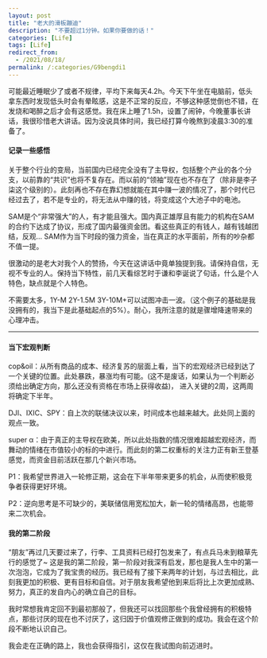 ```yaml
---
layout: post
title: "老大的滑板蹦迪"
description: "不要超过1分钟。如果你要做的话！"
categories: [Life]
tags: [Life]
redirect_from:
  - /2021/08/18/
permalink: /:categories/G9bengdi1
---
```


可能最近睡眠少了或者不规律，平均下来每天4.2h。今天下午坐在电脑前，低头拿东西时发现低头时会有晕眩感，这是不正常的反应，不够这种感觉倒也不错，在发烧和喝醉之后才会有这感觉。我在床上睡了1.5h，设置了闹钟，今晚董事长讲话，我很珍惜老大讲话。因为没说具体时间，我已经打算今晚熬到凌晨3:30的准备了。


#### 记录一些感悟

 关于整个行业的变局，当前国内已经完全没有了主导权，包括整个产业的各个分支，以前靠的“共识”也将不复存在。而以前的“领袖”现在也不存在了（除非是李子柒这个级别的）。此刻再也不存在靠幻想就能在其中赚一波的情况了，那个时代已经过去了，若不是专业的，将无法从中赚的钱，将变成这个大池子中的电池。

 SAM是个“非常强大”的人，有才能且强大。国内真正雄厚且有能力的机构在SAM的合约下达成了协议，形成了国内最强资金团。看这些真正的有钱人，越有钱越团结，反观...
 SAM作为当下时段的强力资金，当在真正的水平面前，所有的吵杂都不值一提。

 很激动的是老大对我个人的赞扬，今天在这讲话中竟单独提到我。请保持自信，无视不专业的人。保持当下特性，前几天看综艺时于谦和李诞说了句话，什么是个人特色，缺点就是个人特色。

 不需要太多，1Y-M 2Y-1.5M 3Y-10M+可以试图冲击一波。（这个例子的基础是我没拥有的，我当下是此基础起点的5%）。耐心，我所注意的就是骤增降速带来的心理冲击。

****

#### 当下宏观判断 

cop&oil：从所有商品的成本、经济复苏的层面上看，当下的宏观经济已经到达了一个关键的位置。此处暴跌，暴涨均有可能。(这不是废话，如果认为一个判断必须给出确定方向，那么还没有资格在市场上获得收益)， 进入关键的2周，这两周将确定下半年。

DJI、IXIC、SPY：自上次的联储决议以来，时间成本也越来越大。此处同上面的观点一致。

super α：由于真正的主导权在欧美，所以此处指数的情况很难超越宏观经济，而舞动的情绪在市值较小的标的中进行。而此刻的第二权重标的关注力正有新王登基感觉，而资金目前活跃在那几个新兴市场。

P1：我希望世界进入一轮修正期，这会在下半年带来更多的机会，从而使积极竞争者获得更好环境。 

P2：逆向思考是不可缺少的，美联储信用宽松加大，新一轮的情绪高昂，也能带来二次机会。


#### 我的第二阶段

“朋友”再过几天要过来了，行李、工具资料已经打包发来了，有点兵马未到粮草先行的感觉了~ 这是我的第二阶段，第一阶段对我深有启发，那也是我人生中的第一次泡泡，它成为了我宝贵的经历。我已经有了接下来两年的计划，与过去相比，此刻我更加的积极、更有目标和自信。对于朋友我希望他到来后将比上次更加成熟、努力，真正的发自内心的确立自己的目标。

我时常想我肯定回不到最初那般了，但我还可以找回那些个我曾经拥有的积极特点，那些讨厌的现在也不讨厌了，这归因于价值观修正做到的成功。我会在这个阶段不断地认识自己。

我会走在正确的路上，我也会获得指引，这仅在我试图向前迈进时。